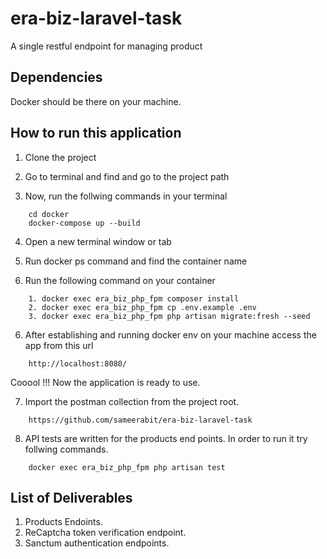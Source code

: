 # era-biz-laravel-task

A single restful endpoint for managing product

## Dependencies

Docker should be there on your machine.

## How to run this application

1. Clone the project

2. Go to terminal and find and go to the project path

3. Now, run the follwing commands in your terminal

```
    cd docker
    docker-compose up --build
```

4. Open a new terminal window or tab

5. Run docker ps command and find the container name

6. Run the following command on your container

```
    1. docker exec era_biz_php_fpm composer install
    2. docker exec era_biz_php_fpm cp .env.example .env
    3. docker exec era_biz_php_fpm php artisan migrate:fresh --seed
```

6. After establishing and running docker env on your machine access the app from this url

```
    http://localhost:8080/
```

Cooool !!! Now the application is ready to use.

7. Import the postman collection from the project root.

```
    https://github.com/sameerabit/era-biz-laravel-task
```

8. API tests are written for the products end points. In order to run it try follwing commands.

```
    docker exec era_biz_php_fpm php artisan test
```

## List of Deliverables

1. Products Endoints.
2. ReCaptcha token verification endpoint.
3. Sanctum authentication endpoints.
